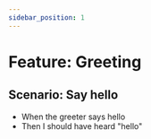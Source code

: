 ```yaml
---
sidebar_position: 1
---
```

# Feature: Greeting

## Scenario: Say hello

- When the greeter says hello
- Then I should have heard "hello"
